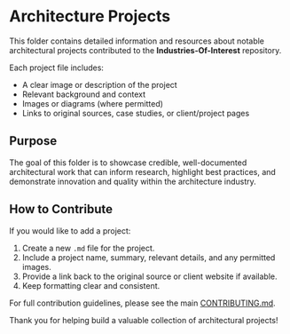 # Architecture Projects

This folder contains detailed information and resources about notable architectural projects contributed to the **Industries-Of-Interest** repository.

Each project file includes:
- A clear image or description of the project
- Relevant background and context
- Images or diagrams (where permitted)
- Links to original sources, case studies, or client/project pages

## Purpose

The goal of this folder is to showcase credible, well-documented architectural work that can inform research, highlight best practices, and demonstrate innovation and quality within the architecture industry.

## How to Contribute

If you would like to add a project:
1. Create a new `.md` file for the project.
2. Include a project name, summary, relevant details, and any permitted images.
3. Provide a link back to the original source or client website if available.
4. Keep formatting clear and consistent.

For full contribution guidelines, please see the main [CONTRIBUTING.md](../../CONTRIBUTING.md).

Thank you for helping build a valuable collection of architectural projects!
